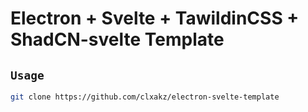 # Electron + Svelte + TawildinCSS + ShadCN-svelte Template

## `Usage`
```bash
git clone https://github.com/clxakz/electron-svelte-template
```